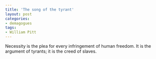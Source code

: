 ```yaml
---
title: 'The song of the tyrant'
layout: post
categories:
- demagogues
tags:
- William Pitt
---
```


Necessity is the plea for every infringement of human freedom. It is the argument of tyrants; it is the creed of slaves.